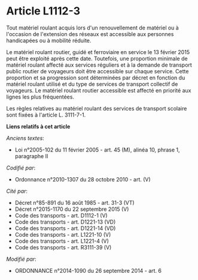 # Article L1112-3

Tout matériel roulant acquis lors d'un renouvellement de matériel ou à l'occasion de l'extension des réseaux est accessible
aux personnes handicapées ou à mobilité réduite.

Le matériel roulant routier, guidé et ferroviaire en service le 13 février 2015 peut être exploité après cette date.
Toutefois, une proportion minimale de matériel roulant affecté aux services réguliers et à la demande de transport public
routier de voyageurs doit être accessible sur chaque service. Cette proportion et sa progression sont déterminées par décret
en fonction du matériel roulant utilisé et du type de services de transport collectif de voyageurs. Le matériel roulant
routier accessible est affecté en priorité aux lignes les plus fréquentées.

Les règles relatives au matériel roulant des services de transport scolaire sont fixées à l'article L. 3111-7-1.

**Liens relatifs à cet article**

_Anciens textes_:

  - Loi n°2005-102 du 11 février 2005 - art. 45 (M), alinéa 10, phrase 1, paragraphe II

_Codifié par_:

  - Ordonnance n°2010-1307 du 28 octobre 2010 - art. (V)

_Cité par_:

  - Décret n°85-891 du 16 août 1985 - art. 31-3 (VT)
  - Décret n°2015-1170 du 22 septembre 2015 (V)
  - Code des transports - art. D1112-1 (V)
  - Code des transports - art. D1221-13 (VD)
  - Code des transports - art. D1221-14 (VD)
  - Code des transports - art. L1221-10 (V)
  - Code des transports - art. L1221-4 (V)
  - Code des transports - art. R3111-39 (V)

_Modifié par_:

  - ORDONNANCE n°2014-1090 du 26 septembre 2014 - art. 6
